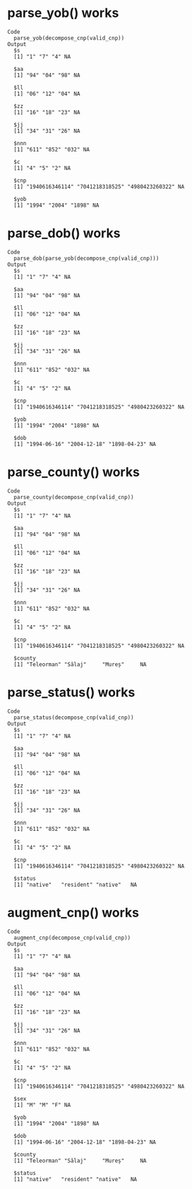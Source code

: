 # parse_yob() works

    Code
      parse_yob(decompose_cnp(valid_cnp))
    Output
      $s
      [1] "1" "7" "4" NA 
      
      $aa
      [1] "94" "04" "98" NA  
      
      $ll
      [1] "06" "12" "04" NA  
      
      $zz
      [1] "16" "18" "23" NA  
      
      $jj
      [1] "34" "31" "26" NA  
      
      $nnn
      [1] "611" "852" "032" NA   
      
      $c
      [1] "4" "5" "2" NA 
      
      $cnp
      [1] "1940616346114" "7041218318525" "4980423260322" NA             
      
      $yob
      [1] "1994" "2004" "1898" NA    
      

# parse_dob() works

    Code
      parse_dob(parse_yob(decompose_cnp(valid_cnp)))
    Output
      $s
      [1] "1" "7" "4" NA 
      
      $aa
      [1] "94" "04" "98" NA  
      
      $ll
      [1] "06" "12" "04" NA  
      
      $zz
      [1] "16" "18" "23" NA  
      
      $jj
      [1] "34" "31" "26" NA  
      
      $nnn
      [1] "611" "852" "032" NA   
      
      $c
      [1] "4" "5" "2" NA 
      
      $cnp
      [1] "1940616346114" "7041218318525" "4980423260322" NA             
      
      $yob
      [1] "1994" "2004" "1898" NA    
      
      $dob
      [1] "1994-06-16" "2004-12-18" "1898-04-23" NA          
      

# parse_county() works

    Code
      parse_county(decompose_cnp(valid_cnp))
    Output
      $s
      [1] "1" "7" "4" NA 
      
      $aa
      [1] "94" "04" "98" NA  
      
      $ll
      [1] "06" "12" "04" NA  
      
      $zz
      [1] "16" "18" "23" NA  
      
      $jj
      [1] "34" "31" "26" NA  
      
      $nnn
      [1] "611" "852" "032" NA   
      
      $c
      [1] "4" "5" "2" NA 
      
      $cnp
      [1] "1940616346114" "7041218318525" "4980423260322" NA             
      
      $county
      [1] "Teleorman" "Sălaj"     "Mureș"     NA         
      

# parse_status() works

    Code
      parse_status(decompose_cnp(valid_cnp))
    Output
      $s
      [1] "1" "7" "4" NA 
      
      $aa
      [1] "94" "04" "98" NA  
      
      $ll
      [1] "06" "12" "04" NA  
      
      $zz
      [1] "16" "18" "23" NA  
      
      $jj
      [1] "34" "31" "26" NA  
      
      $nnn
      [1] "611" "852" "032" NA   
      
      $c
      [1] "4" "5" "2" NA 
      
      $cnp
      [1] "1940616346114" "7041218318525" "4980423260322" NA             
      
      $status
      [1] "native"   "resident" "native"   NA        
      

# augment_cnp() works

    Code
      augment_cnp(decompose_cnp(valid_cnp))
    Output
      $s
      [1] "1" "7" "4" NA 
      
      $aa
      [1] "94" "04" "98" NA  
      
      $ll
      [1] "06" "12" "04" NA  
      
      $zz
      [1] "16" "18" "23" NA  
      
      $jj
      [1] "34" "31" "26" NA  
      
      $nnn
      [1] "611" "852" "032" NA   
      
      $c
      [1] "4" "5" "2" NA 
      
      $cnp
      [1] "1940616346114" "7041218318525" "4980423260322" NA             
      
      $sex
      [1] "M" "M" "F" NA 
      
      $yob
      [1] "1994" "2004" "1898" NA    
      
      $dob
      [1] "1994-06-16" "2004-12-18" "1898-04-23" NA          
      
      $county
      [1] "Teleorman" "Sălaj"     "Mureș"     NA         
      
      $status
      [1] "native"   "resident" "native"   NA        
      

